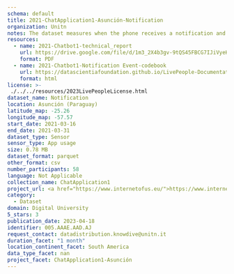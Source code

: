 ```yaml
---
schema: default
title: 2021-ChatApplication1-Asunción-Notification
organization: Unitn
notes: The dataset measures when the phone receives a notification and when it is dismissed by the user. The dataset was collected as part of the WeNet project, a Horizon 2020 funded project that aims at developing a diversity-aware, machine-mediated paradigm for social interactions.
resources:
  - name: 2021-Chatbot1-technical_report
    url: https://drive.google.com/file/d/1m3_2X4b3gv-9tQS45FBCG7IJiVyeHgW3/view?usp=sharing
    format: PDF
  - name: 2021-Chatbot1-Notification Event-codebook
    url: https://datascientiafoundation.github.io/LivePeople-Documentation/2021-Chatbot1/2021_CH1_notificationevent.html
    format: html
license: >-
 ./../../resources/2023LivePeopleLicense.html
dataset_name: Notification
location: Asunción (Paraguay)
latitude_map: -25.26
longitude_map: -57.57
start_date: 2021-03-16
end_date: 2021-03-31
dataset_type: Sensor
sensor_type: App usage
size: 0.78 MB
dataset_format: parquet
other_format: csv
number_participants: 58
language: Not Applicable
collection_name: ChatApplication1
project_url: <a href="https://www.internetofus.eu/">https://www.internetofus.eu/</a>
category: 
  - Dataset
domain: Digital University
5_stars: 3
publication_date: 2023-04-18
identifier: 005.AAAE.AAD.AJ
request_contact: datadistribution.knowdive@unitn.it
duration_facet: "1 month"
location_continent_facet: South America
data_type_facet: nan
project_facet: ChatApplication1-Asunción
---
```

